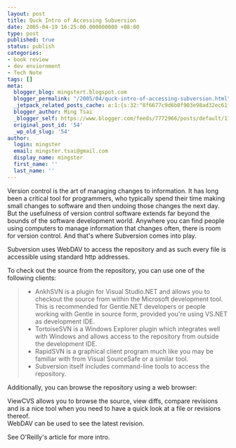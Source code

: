 ```yaml
---
layout: post
title: Quck Intro of Accessing Subversion
date: 2005-04-19 16:25:00.000000000 +08:00
type: post
published: true
status: publish
categories:
- book review
- dev enviornment
- Tech Note
tags: []
meta:
  blogger_blog: mingstert.blogspot.com
  blogger_permalink: "/2005/04/quck-intro-of-accessing-subversion.html"
  _jetpack_related_posts_cache: a:1:{s:32:"8f6677c9d6b0f903e98ad32ec61f8deb";a:2:{s:7:"expires";i:1454858365;s:7:"payload";a:3:{i:0;a:1:{s:2:"id";i:563;}i:1;a:1:{s:2:"id";i:167;}i:2;a:1:{s:2:"id";i:225;}}}}
  blogger_author: Ming Tsai
  _blogger_self: https://www.blogger.com/feeds/7772966/posts/default/112297139003160939
  original_post_id: '54'
  _wp_old_slug: '54'
author:
  login: mingster
  email: mingster.tsai@gmail.com
  display_name: mingster
  first_name: ''
  last_name: ''
---
```

<p>Version control is the art of managing changes to information. It has long been a critical tool for programmers, who typically spend their time making small changes to software and then undoing those changes the next day. But the usefulness of version control software extends far beyond the bounds of the software development world. Anywhere you can find people using computers to manage information that changes often, there is room for version control. And that's where Subversion comes into play.</p>
<p>Subversion uses WebDAV to access the repository and as such every file is accessible using standard http addresses.</p>
<p>To check out the source from the repository, you can use one of the following clients:<br />
<blockquote>
<ul>
<li>AnkhSVN is a plugin for Visual Studio.NET and allows you to checkout the source from within the Microsoft development tool. This is recommended for Gentle.NET developers or people working with Gentle in source form, provided you're using VS.NET as development IDE. </li>
<li>TortoiseSVN is a Windows Explorer plugin which integrates well with Windows and allows access to the repository from outside the development IDE. </li>
<li>RapidSVN is a graphical client program much like you may be familiar with from Visual SourceSafe or a similar tool. </li>
<li>Subversion itself includes command-line tools to access the repository.</li>
</ul>
</blockquote>
<p>Additionally, you can browse the repository using a web browser:
<p>ViewCVS allows you to browse the source, view diffs, compare revisions and is a nice tool when you need to have a quick look at a file or revisions thereof.<br />WebDAV can be used to see the latest revision.
<p>See O'Reilly's article for more intro. </p></p></p>
